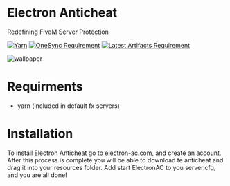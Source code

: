 # Electron Anticheat

Redefining FiveM Server Protection

[![Yarn](https://img.shields.io/badge/Yarn-blue?style=for-the-badge)](https://github.com/citizenfx/cfx-server-data/tree/master/resources/%5Bsystem%5D/%5Bbuilders%5D)
[![OneSync Requirement](https://img.shields.io/badge/OneSync-Required-blue?style=for-the-badge&logo=fivem&logoColor=white)](https://docs.fivem.net/docs/scripting-reference/onesync/)
[![Latest Artifacts Requirement](https://img.shields.io/badge/Latest%20Artifacts-Required-blue?style=for-the-badge&logo=fivem&logoColor=white)](https://runtime.fivem.net/artifacts/fivem/build_server_windows/master/6683-9729577be50de537692c3a19e86365a5e0f99a54/server.7z)

![wallpaper](https://i.imgur.com/mTyciRD.png)

# Requirments
- yarn (included in default fx servers)

# Installation
To install Electron Anticheat go to [electron-ac.com](https://electron-ac.com/), and create an account.
After this process is complete you will be able to download te anticheat and drag it into your resources folder. Add start ElectronAC to you server.cfg, and you are all done!

